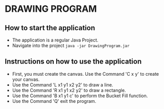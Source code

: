 # DRAWING PROGRAM

## How to start the application

- The application is a regular Java Project.
- Navigate into the project ```java -jar DrawingProgram.jar```


## Instructions on how to use the application
- First, you must create the canvas. Use the Command 'C x y' to create your canvas.
- Use the Command 'L x1 y1 x2 y2' to draw a line.
- Use the Command 'R x1 y1 x2 y2' to draw a rectangle.
- Use the Command 'B x1 y1 c' to perform the Bucket Fill function.
- Use the Command 'Q' exit the program.
